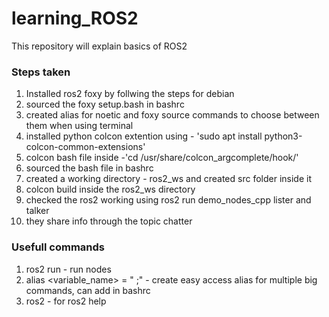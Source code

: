 # learning_ROS2
This repository will explain basics of ROS2 

### Steps taken
1. Installed ros2 foxy by follwing the steps for debian
2. sourced the foxy setup.bash in bashrc
3. created alias for noetic and foxy source commands to choose between them when using terminal
4. installed python colcon extention using - 'sudo apt install python3-colcon-common-extensions'
5. colcon bash file inside -'cd /usr/share/colcon_argcomplete/hook/'
6. sourced the bash file in bashrc
7. created a working directory - ros2_ws and created src folder inside it
8. colcon build inside the ros2_ws directory
9. checked the ros2 working using ros2 run demo_nodes_cpp lister and talker
10. they share info through the topic chatter


### Usefull commands
1. ros2 run - run nodes
2. alias <variable_name> = " <command1>;<command2>" -  create easy access alias for multiple big commands, can add in bashrc
3. ros2 - for ros2 help
 
